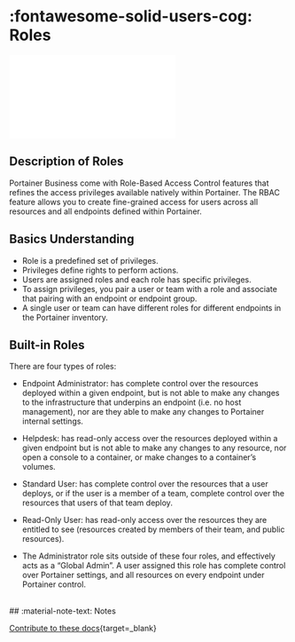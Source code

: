 
# :fontawesome-solid-users-cog: Roles

<div class="container">
<iframe src="//www.youtube.com/embed/6LjWqlHP2ME" 
frameborder="0" allowfullscreen class="video"></iframe>
</div>


## Description of Roles

Portainer Business come with Role-Based Access Control features that refines the access privileges available natively within Portainer. The RBAC feature allows you to create fine-grained access for users across all resources and all endpoints defined within Portainer.

## Basics Understanding

* Role is a predefined set of privileges.
* Privileges define rights to perform actions.
* Users are assigned roles and each role has specific privileges.
* To assign privileges, you pair a user or team with a role and associate that pairing with an endpoint or endpoint group.
* A single user or team can have different roles for different endpoints in the Portainer inventory.

## Built-in Roles

There are four types of roles:

* Endpoint Administrator: has complete control over the resources deployed within a given endpoint, but is not able to make any changes to the infrastructure that underpins an endpoint (i.e. no host management), nor are they able to make any changes to Portainer internal settings.

* Helpdesk: has read-only access over the resources deployed within a given endpoint but is not able to make any changes to any resource, nor open a console to a container, or make changes to a container’s volumes.

* Standard User: has complete control over the resources that a user deploys, or if the user is a member of a team, complete control over the resources that users of that team deploy.

* Read-Only User: has read-only access over the resources they are entitled to see (resources created by members of their team, and public resources).

* The Administrator role sits outside of these four roles, and effectively acts as a “Global Admin”. A user assigned this role has complete control over Portainer settings, and all resources on every endpoint under Portainer control.

<br>
## :material-note-text: Notes

[Contribute to these docs](https://github.com/portainer/portainer-docs/blob/master/contributing.md){target=_blank}